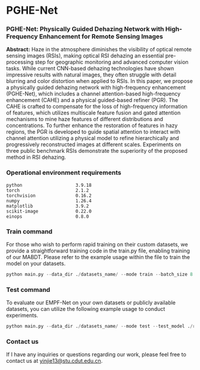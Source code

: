 # PGHE-Net

### **PGHE-Net: Physically Guided Dehazing Network with High-Frequency Enhancement for Remote Sensing Images**

**Abstract:** Haze in the atmosphere diminishes the visibility of optical remote sensing images (RSIs), making optical RSI dehazing an essential pre-processing step for geographic monitoring and advanced computer vision tasks. While current CNN-based dehazing technologies have shown impressive results with natural images, they often struggle with detail blurring and color distortion when applied to RSIs. In this paper, we propose a physically guided dehazing network with high-frequency enhancement (PGHE-Net), which includes a channel attention-based high-frequency enhancement (CAHE) and a physical guided-based refiner (PGR). The CAHE is crafted to compensate for the loss of high-frequency information of features, which utilizes multiscale feature fusion and gated attention mechanisms to mine haze features of different distributions and concentrations. To further enhance the restoration of features in hazy regions, the PGR is developed to guide spatial attention to interact with channel attention utilizing a physical model to refine hierarchically and progressively reconstructed images at different scales. Experiments on three public benchmark RSIs demonstrate the superiority of the proposed method in RSI dehazing.

### **Operational environment requirements**

```
python                    3.9.18
torch                     2.1.2
torchvision               0.16.2
numpy                     1.26.4
matplotlib                3.9.2
scikit-image              0.22.0
einops                    0.8.0
```

### **Train** command

For those who wish to perform rapid training on their custom datasets, we provide a straightforward training code in the train.py file, enabling training of our MABDT. Please refer to the example usage within the file to train the model on your datasets.

```python
python main.py --data_dir ./datasets_name/ --mode train --batch_size 8 --learning_rate 1e-4 --numepoch 1000 --num_worker 1 --valid_freq 10
```

### Test command

To evaluate our EMPF-Net on your own datasets or publicly available datasets, you can utilize the following example usage to conduct experiments.

```python
python main.py --data_dir ./datasets_name/ --mode test --test_model ./results/PGHE/ots/Best.pkl --save_image True
```

### Contact us

If I have any inquiries or questions regarding our work, please feel free to contact us at yinjie13@stu.cdut.edu.cn.
